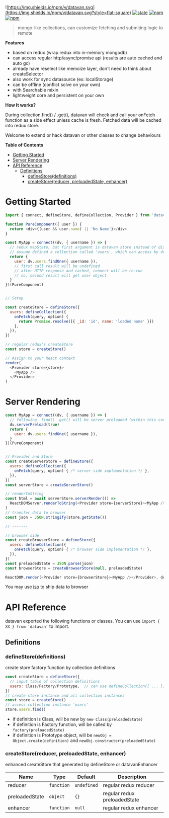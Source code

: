 ![https://img.shields.io/npm/v/datavan.svg](https://img.shields.io/npm/v/datavan.svg?style=flat-square) [![state](https://img.shields.io/badge/state-alpha-green.svg?style=flat-square)]() [![npm](https://img.shields.io/npm/dt/datavan.svg?maxAge=2592000&style=flat-square)]() [![npm](https://img.shields.io/npm/l/datavan.svg?style=flat-square)]()

> mongo-like collections, can customize fetching and submiting logic to remote

__Features__
- based on redux (wrap redux into in-memory mongodb)
- can access regular http/async/promise api (results are auto cached and auto gc)
- already have reselect like memoize layer, don't need to think about createSelector
- also work for sync datasource (ex: localStorage)
- can be offline (conflict solve on your own)
- with Searchable mixin
- lightweight core and persistent on your own

__How It works?__

During collection.find() / .get(), datavan will check and call your onFetch function as a side effect unless cache is fresh. Fetched data will be cached into redux store.

Welcome to extend or hack datavan or other classes to change behaviours


__Table of Contents__
<!-- TOC START min:1 max:3 link:true update:true -->
- [Getting Started](#getting-started)
- [Server Rendering](#server-rendering)
- [API Reference](#api-reference)
  - [Definitions](#definitions)
    - [defineStore(definitions)](#definestoredefinitions)
    - [createStore(reducer, preloadedState, enhancer)](#createstorereducer-preloadedstate-enhancer)

<!-- TOC END -->





# Getting Started
```js
import { connect, defineStore, defineCollection, Provider } from 'datavan'

function PureComponent({ user }) {
  return <div>{(user && user.name) || 'No Name'}</div>
}

const MyApp = connect((dv, { username }) => {
  // redux mapState, but first argument is datavan store instead of dispatch
  // assume defined a collection called 'users', which can access by dv.users
  return {
    user: dv.users.findOne({ username }),
    // first call result will be undefined
    // after HTTP response and cached, connect will be re-run
    // so, second result will get user object
  }
})(PureComponent)


// Setup

const createStore = defineStore({
  users: defineCollection({
    onFetch(query, option) {
      return Promise.resolve([{ _id: 'id', name: 'loaded name' }])
    },
  }),
})

// regular redux's createStore
const store = createStore()

// Assign to your React context
render(
  <Provider store={store}>
    <MyApp />
  </Provider>
)
```





# Server Rendering
```js
const MyApp = connect((dv, { username }) => {
  // following .find() .get() will be server preloaded (within this connect function)
  dv.serverPreload(true)
  return {
    user: dv.users.findOne({ username }),
  }
})(PureComponent)


// Provider and Store
const createServerStore = defineStore({
  users: defineCollection({
    onFetch(query, option) { /* server side implementation */ },
  }),
})
const serverStore = createServerStore()

// renderToString
const html = await serverStore.serverRender(() =>
  ReactDOMServer.renderToString(<Provider store={serverStore}><MyApp /></Provider>)
)
// transfer data to browser
const json = JSON.stringify(store.getState())

// -------

// browser side
const createBrowserStore = defineStore({
  users: defineCollection({
    onFetch(query, option) { /* browser side implementation */ },
  }),
})
const preloadedState = JSON.parse(json)
const browserStore = createBrowserStore(null, preloadedState)

ReactDOM.render(<Provider store={browserStore}><MyApp /></Provider>, dom)
```
You may use [iso](https://www.npmjs.com/package/iso) to ship data to browser





# API Reference
datavan exported the following functions or classes. You can use ```import { XX } from 'datavan'``` to import.

## Definitions

### defineStore(definitions)
create store factory function by collection definitions
```js
const createStore = defineStore({
  // input table of collection definitions
  users: Class/Factory/Prototype,  // can use defineCollection({ ... }) to define collection class
})
// create store instance and all collection instances
const store = createStore()
// access collection instance 'users'
store.users.find()
```
- if definition is Class, will be new by `new Class(preloadedState)`
- if definition is Factory function, will be called by `factory(preloadedState)`
- if definition is Prototype object, will be `newObj = Object.create(definition)` and `newObj.constructor(preloadedState)`


### createStore(reducer, preloadedState, enhancer)
enhanced createStore that generated by defineStore or datavanEnhancer

| Name | Type | Default | Description |
| --- | --- | --- | --- |
| reducer | `function` | `undefined` | regular redux reducer |
| preloadedState | `object` | `{}` | regular redux preloadedState |
| enhancer | `function` | `null` | regular redux enhancer |
